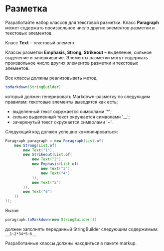 # Разметка

Разработайте набор классов для текстовой разметки.
Класс __Paragraph__ может содержать произвольное число других элементов разметки и текстовых элементов.

Класс __Text__ – текстовый элемент.

Классы разметки __Emphasis, Strong, Strikeout__ – выделение, сильное выделение и зачеркивание. Элементы разметки могут содержать произвольное число других элементов разметки и текстовых элементов.

Все классы должны реализовывать метод 
```java
toMarkdown(StringBuilder)
```
который должен генерировать Markdown-разметку по следующим правилам:
текстовые элементы выводятся как есть;

* выделенный текст окружается символами '*';
* сильно выделенный текст окружается символами '__';
* зачеркнутый текст окружается символами '~'.

Следующий код должен успешно компилироваться:
```java
Paragraph paragraph = new Paragraph(List.of(
    new Strong(List.of(
        new Text("1"),
        new Strikeout(List.of(
            new Text("2"),
            new Emphasis(List.of(
                new Text("3"),
                new Text("4")
            )),
            new Text("5")
        )),
        new Text("6")
    ))
));
```

Вызов 
```java
paragraph.toMarkdown(new StringBuilder())
``` 
должен заполнять переданный StringBuilder следующим содержимым:
    `__1~2*34*5~6__`

Разработанные классы должны находиться в пакете markup.
